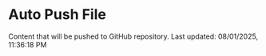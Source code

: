 # Auto Push File

Content that will be pushed to GitHub repository.
Last updated: 08/01/2025, 11:36:18 PM